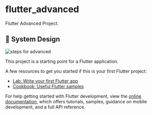 # flutter_advanced

 Flutter Advanced Project.

## 🎨 System Design
![steps for advanced](https://github.com/user-attachments/assets/57dc3eb4-6eb4-4a08-b467-1daf38c5a8e3)

This project is a starting point for a Flutter application.

A few resources to get you started if this is your first Flutter project:

- [Lab: Write your first Flutter app](https://docs.flutter.dev/get-started/codelab)
- [Cookbook: Useful Flutter samples](https://docs.flutter.dev/cookbook)

For help getting started with Flutter development, view the
[online documentation](https://docs.flutter.dev/), which offers tutorials,
samples, guidance on mobile development, and a full API reference.
